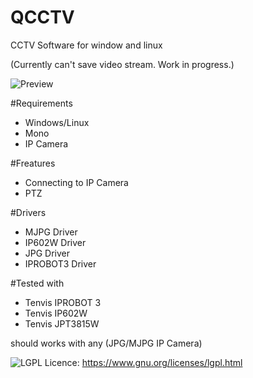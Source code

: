 # QCCTV

CCTV Software for window and linux

(Currently can't save video stream. Work in progress.)

![Preview](https://raw.githubusercontent.com/rastabaddon/QCCTV/master/Docs/img/qcctv.png)

#Requirements
  * Windows/Linux
  * Mono 
  * IP Camera

#Freatures
  * Connecting to IP Camera
  * PTZ
  
#Drivers
  * MJPG Driver
  * IP602W Driver
  * JPG Driver
  * IPROBOT3 Driver
  
#Tested with
  * Tenvis IPROBOT 3
  * Tenvis IP602W
  * Tenvis JPT3815W
  
  should works with any (JPG/MJPG IP Camera)


![LGPL](https://www.gnu.org/graphics/lgplv3-147x51.png)
Licence: https://www.gnu.org/licenses/lgpl.html    
    
